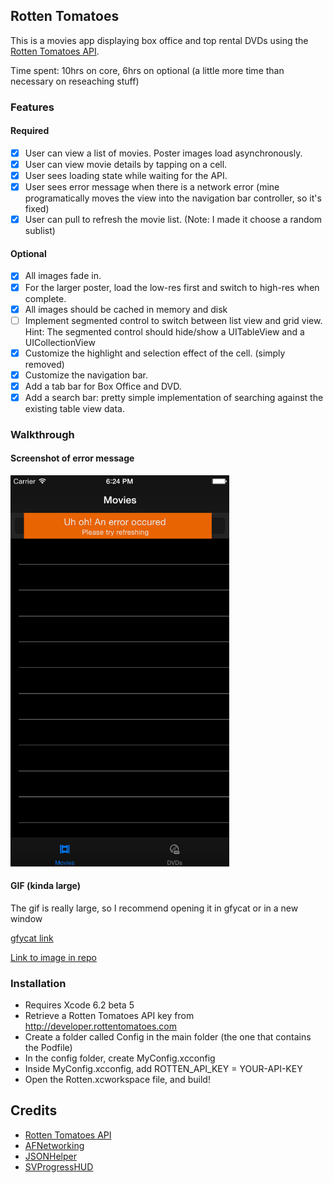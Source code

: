 ## Rotten Tomatoes

This is a movies app displaying box office and top rental DVDs using the [Rotten Tomatoes API](http://developer.rottentomatoes.com/docs/read/JSON).

Time spent: 10hrs on core, 6hrs on optional (a little more time than necessary on reseaching stuff)

### Features

#### Required

- [X] User can view a list of movies. Poster images load asynchronously.
- [X] User can view movie details by tapping on a cell.
- [X] User sees loading state while waiting for the API.
- [X] User sees error message when there is a network error (mine programatically moves the view into the navigation bar controller, so it's fixed)
- [X] User can pull to refresh the movie list. (Note: I made it choose a random sublist)

#### Optional

- [X] All images fade in.
- [X] For the larger poster, load the low-res first and switch to high-res when complete.
- [X] All images should be cached in memory and disk
- [ ] Implement segmented control to switch between list view and grid view. Hint: The segmented control should hide/show a UITableView and a UICollectionView
- [X] Customize the highlight and selection effect of the cell. (simply removed)
- [X] Customize the navigation bar.
- [X] Add a tab bar for Box Office and DVD.
- [X] Add a search bar: pretty simple implementation of searching against the existing table view data.

### Walkthrough

#### Screenshot of error message
<img src="error.png" alt="Screenshot of error message" width="350">

#### GIF (kinda large)
The gif is really large, so I recommend opening it in gfycat or in a new window

[gfycat link](http://gfycat.com/WanGrossHairstreakbutterfly)

<a href="rottendemo.gif">Link to image in repo</a>

### Installation
* Requires Xcode 6.2 beta 5
* Retrieve a Rotten Tomatoes API key from http://developer.rottentomatoes.com
* Create a folder called Config in the main folder (the one that contains the Podfile)
* In the config folder, create MyConfig.xcconfig 
* Inside MyConfig.xcconfig, add ROTTEN_API_KEY = YOUR-API-KEY
* Open the Rotten.xcworkspace file, and build!

Credits
---------
* [Rotten Tomatoes API](http://developer.rottentomatoes.com/docs/read/JSON)
* [AFNetworking](https://github.com/AFNetworking/AFNetworking)
* [JSONHelper](https://github.com/isair/JSONHelper)
* [SVProgressHUD](https://github.com/TransitApp/SVProgressHUD)
